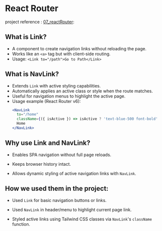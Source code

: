 # React Router
project reference : [07_reactRouter](../07_reactRouter/):
## What is Link?
- A component to create navigation links without reloading the page.
- Works like an `<a>` tag but with client-side routing.
- Usage: `<Link to="/path">Go to Path</Link>`

## What is NavLink?
- Extends `Link` with active styling capabilities.
- Automatically applies an active class or style when the route matches.
- Useful for navigation menus to highlight the active page.
- Usage example (React Router v6):
  ```jsx
  <NavLink 
    to="/home" 
    className={({ isActive }) => isActive ? 'text-blue-500 font-bold' : 'text-gray-700'}>
    Home
  </NavLink>

## Why use Link and NavLink?
- Enables SPA navigation without full page reloads.

- Keeps browser history intact.

- Allows dynamic styling of active navigation links with `NavLink`.

## How we used them in the project:
- Used `Link` for basic navigation buttons or links.

- Used `NavLink` in header/menu to highlight current page link.

- Styled active links using Tailwind CSS classes via `NavLink`'s `className` function.